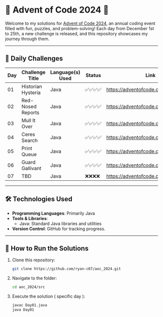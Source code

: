 # 🎄 Advent of Code 2024 🎄

Welcome to my solutions for [Advent of Code 2024](https://adventofcode.com/2024), an annual coding event filled with fun, puzzles, and problem-solving! Each day from December 1st to 25th, a new challenge is released, and this repository showcases my journey through them.

---

## 📅 Daily Challenges

| Day | Challenge Title    | Language(s) Used | Status    | Link                                |
|-----|--------------------|------------------|-----------|-------------------------------------|
| 01  | Historian Hysteria | Java             | ✅✅✅✅ | https://adventofcode.com/2024/day/1 |
| 02  | Red-Nosed Reports  | Java             | ✅✅✅✅ | https://adventofcode.com/2024/day/2 |
| 03  | Mull It Over       | Java             | ✅✅✅✅ | https://adventofcode.com/2024/day/3 |
| 04  | Ceres Search       | Java             | ✅✅✅✅ | https://adventofcode.com/2024/day/4 |
| 05  | Print Queue        | Java             | ✅✅✅✅ | https://adventofcode.com/2024/day/5 |
| 06  | Guard Gallivant    | Java             | ✅✅✅✅ | https://adventofcode.com/2024/day/6 |
| 07  | TBD                | Java             | ❌❌❌❌ | https://adventofcode.com/2024/day/7 |


---

## 🛠 Technologies Used

- **Programming Languages**: Primarily Java
- **Tools & Libraries**: 
  - Java: Standard Java libraries and utilities
- **Version Control**: GitHub for tracking progress.

---

## 🚀 How to Run the Solutions

1. Clone this repository:
   ```bash
   git clone https://github.com/ryan-c07/aoc_2024.git
   ```
2. Navigate to the folder:
   ```bash
   cd aoc_2024/src
   ```
3. Execute the solution ( specific day ):
   ```bash
   javac Day01.java
   java Day01
   ```
